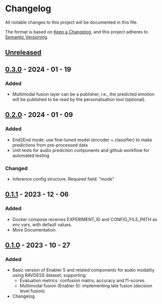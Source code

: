 # Changelog

All notable changes to this project will be documented in this file.

The format is based on [Keep a Changelog](https://keepachangelog.com/en/1.0.0/),
and this project adheres to [Semantic Versioning](https://semver.org/spec/v2.0.0.html).

## [Unreleased]

## [0.3.0] - 2024 - 01 - 19
### Added
- Multimodal fusion layer can be a publisher, i.e., the predicted emotion will be published to be read by
the personalisation tool (optional).

## [0.2.0] - 2024 - 01 - 09

### Added

- End2End mode: use fine-tuned model (encoder + classifier) to make predictions from pre-processed data
- Unit tests for audio prediction components and github workflow for automated testing

### Changed

- Inference config structure. Required field: "mode"

## [0.1.1] - 2023 - 12 - 06

### Added

- Docker compose receives EXPERIMENT_ID and CONFIG_FILE_PATH as env vars, with default values.
- More Documentation.

## [0.1.0] - 2023 - 10 - 27

### Added

- Basic version of Enabler 5 and related components for audio modality using RAVDESS dataset, supporting:
    - Evaluation metrics: confusion matrix, accuracy and f1-scores.
    - Multimodal fusion (Enabler 5): implementing late fusion (decision level fusion).
- Changelog

<!-- 
Example of Categories to use in each release

### Added
- Just an example of how to use changelog.

### Changed
- Just an example of how to use changelog.

### Fixed
- Just an example of how to use changelog.

### Removed
- Just an example of how to use changelog.

### Deprecated
- Just an example of how to use changelog. -->


[unreleased]: https://github.com/um-xr2learn-enablers/XR2Learn-Inference/compare/v0.1.0...master

[0.1.0]: https://github.com/um-xr2learn-enablers/XR2Learn-Inference/releases/tag/v0.1.0

[0.1.1]: https://github.com/um-xr2learn-enablers/XR2Learn-Inference/releases/tag/v0.1.1

[0.2.0]: https://github.com/um-xr2learn-enablers/XR2Learn-Inference/releases/tag/v0.2.0

[0.3.0]: https://github.com/um-xr2learn-enablers/XR2Learn-Inference/releases/tag/v0.3.0